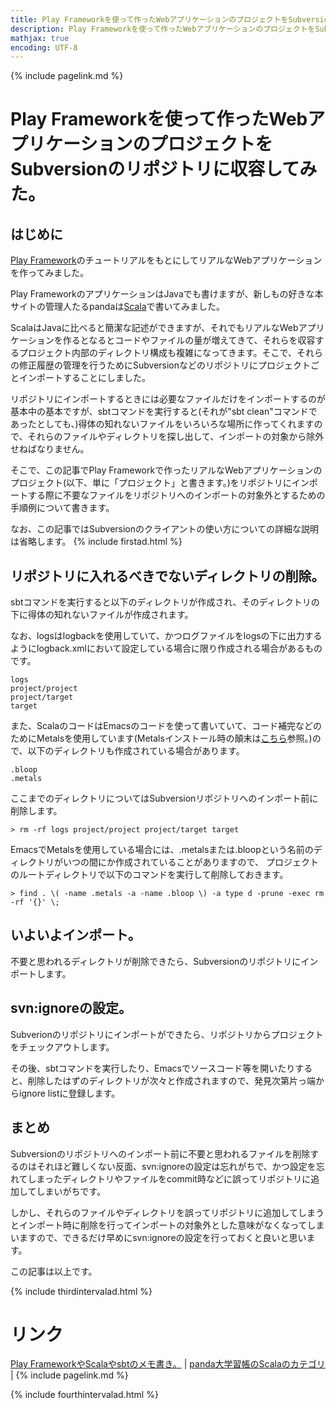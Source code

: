 ```yaml
---
title: Play Frameworkを使って作ったWebアプリケーションのプロジェクトをSubversionのリポジトリにimportしてみた。 - panda大学習帳外伝
description: Play Frameworkを使って作ったWebアプリケーションのプロジェクトをSubversionのリポジトリにimportしてみた。
mathjax: true
encoding: UTF-8
---
```

{% include pagelink.md %}

# Play Frameworkを使って作ったWebアプリケーションのプロジェクトをSubversionのリポジトリに収容してみた。
## はじめに
[Play Framework](https://amzn.to/2olnVQt)のチュートリアルをもとにしてリアルなWebアプリケーションを作ってみました。

Play FrameworkのアプリケーションはJavaでも書けますが、新しもの好きな本サイトの管理人たるpandaは[Scala](https://amzn.to/2olnVQt)で書いてみました。

ScalaはJavaに比べると簡潔な記述ができますが、それでもリアルなWebアプリケーションを作るとなるとコードやファイルの量が増えてきて、それらを収容するプロジェクト内部のディレクトリ構成も複雑になってきます。そこで、それらの修正履歴の管理を行うためにSubversionなどのリポジトリにプロジェクトごとインポートすることにしました。

リポジトリにインポートするときには必要なファイルだけをインポートするのが基本中の基本ですが、sbtコマンドを実行すると(それが"sbt clean"コマンドであったとしても、)得体の知れないファイルをいろいろな場所に作ってくれますので、それらのファイルやディレクトリを探し出して、インポートの対象から除外せねばなりません。

そこで、この記事でPlay Frameworkで作ったリアルなWebアプリケーションのプロジェクト(以下、単に「プロジェクト」と書きます。)をリポジトリにインポートする際に不要なファイルをリポジトリへのインポートの対象外とするための手順例について書きます。

なお、この記事ではSubversionのクライアントの使い方についての詳細な説明は省略します。
{% include firstad.html %}

## リポジトリに入れるべきでないディレクトリの削除。
sbtコマンドを実行すると以下のディレクトリが作成され、そのディレクトリの下に得体の知れないファイルが作成されます。

なお、logsはlogbackを使用していて、かつログファイルをlogsの下に出力するようにlogback.xmlにおいて設定している場合に限り作成される場合があるものです。
```
logs
project/project
project/target
target
```
また、ScalaのコードはEmacsのコードを使って書いていて、コード補完などのためにMetalsを使用しています(Metalsインストール時の顛末は[こちら](https://pandanote.info/?p=5265)参照。)ので、以下のディレクトリも作成されている場合があります。
```
.bloop
.metals
```
ここまでのディレクトリについてはSubversionリポジトリへのインポート前に削除します。
```
> rm -rf logs project/project project/target target
```
EmacsでMetalsを使用している場合には、.metalsまたは.bloopという名前のディレクトリがいつの間にか作成されていることがありますので、
プロジェクトのルートディレクトリで以下のコマンドを実行して削除しておきます。

```
> find . \( -name .metals -a -name .bloop \) -a type d -prune -exec rm -rf '{}' \; 
```
## いよいよインポート。
不要と思われるディレクトリが削除できたら、Subversionのリポジトリにインポートします。
## svn:ignoreの設定。
Subverionのリポジトリにインポートができたら、リポジトリからプロジェクトをチェックアウトします。

その後、sbtコマンドを実行したり、Emacsでソースコード等を開いたりすると、削除したはずのディレクトリが次々と作成されますので、発見次第片っ端からignore listに登録します。
## まとめ
Subversionのリポジトリへのインポート前に不要と思われるファイルを削除するのはそれほど難しくない反面、svn:ignoreの設定は忘れがちで、かつ設定を忘れてしまったディレクトリやファイルをcommit時などに誤ってリポジトリに追加してしまいがちです。

しかし、それらのファイルやディレクトリを誤ってリポジトリに追加してしまうとインポート時に削除を行ってインポートの対象外とした意味がなくなってしまいますので、できるだけ早めにsvn:ignoreの設定を行っておくと良いと思います。

この記事は以上です。

{% include thirdintervalad.html %}

# リンク
[Play FrameworkやScalaやsbtのメモ書き。](https://sidestory.pandanote.info/play-scala-sbt.html) \| [panda大学習帳のScalaのカテゴリ](https://pandanote.info/?cat=17) \| {% include pagelink.md %}

{% include fourthintervalad.html %}
